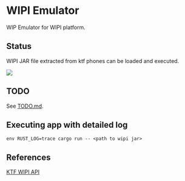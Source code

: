 # WIPI Emulator

WIP Emulator for WIPI platform.

## Status

WIPI JAR file extracted from ktf phones can be loaded and executed.

![](https://github.com/dlunch/wie/blob/main/docs/images/Something%20on%20the%20screen.png)

## TODO

See [TODO.md](TODO.md).

## Executing app with detailed log

`env RUST_LOG=trace cargo run -- <path to wipi jar>`

## References

[KTF WIPI API](https://nikita36078.github.io/J2ME_Docs/docs/KTF_WIPI_API/)
